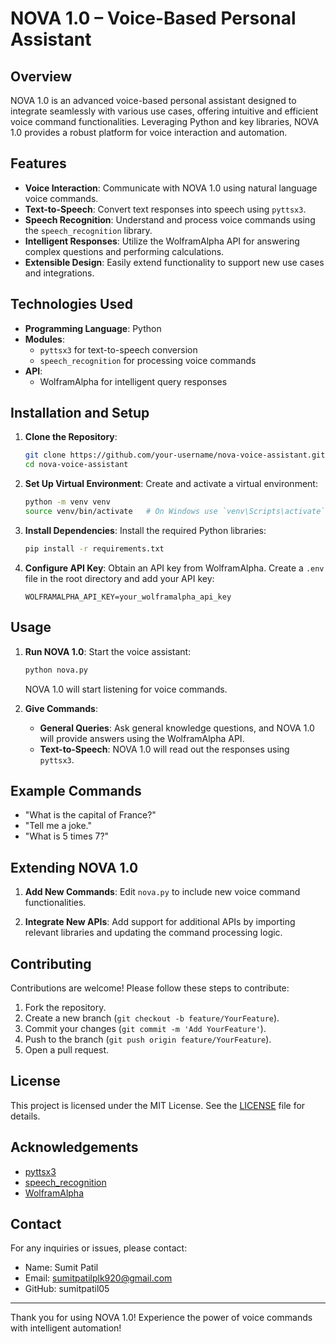 # NOVA 1.0 – Voice-Based Personal Assistant

## Overview
NOVA 1.0 is an advanced voice-based personal assistant designed to integrate seamlessly with various use cases, offering intuitive and efficient voice command functionalities. Leveraging Python and key libraries, NOVA 1.0 provides a robust platform for voice interaction and automation.

## Features
- **Voice Interaction**: Communicate with NOVA 1.0 using natural language voice commands.
- **Text-to-Speech**: Convert text responses into speech using `pyttsx3`.
- **Speech Recognition**: Understand and process voice commands using the `speech_recognition` library.
- **Intelligent Responses**: Utilize the WolframAlpha API for answering complex questions and performing calculations.
- **Extensible Design**: Easily extend functionality to support new use cases and integrations.

## Technologies Used
- **Programming Language**: Python
- **Modules**:
  - `pyttsx3` for text-to-speech conversion
  - `speech_recognition` for processing voice commands
- **API**:
  - WolframAlpha for intelligent query responses

## Installation and Setup

1. **Clone the Repository**:
   ```bash
   git clone https://github.com/your-username/nova-voice-assistant.git
   cd nova-voice-assistant
   ```

2. **Set Up Virtual Environment**:
   Create and activate a virtual environment:
   ```bash
   python -m venv venv
   source venv/bin/activate   # On Windows use `venv\Scripts\activate`
   ```

3. **Install Dependencies**:
   Install the required Python libraries:
   ```bash
   pip install -r requirements.txt
   ```

4. **Configure API Key**:
   Obtain an API key from WolframAlpha. Create a `.env` file in the root directory and add your API key:
   ```env
   WOLFRAMALPHA_API_KEY=your_wolframalpha_api_key
   ```

## Usage

1. **Run NOVA 1.0**:
   Start the voice assistant:
   ```bash
   python nova.py
   ```
   NOVA 1.0 will start listening for voice commands.

2. **Give Commands**:
   - **General Queries**: Ask general knowledge questions, and NOVA 1.0 will provide answers using the WolframAlpha API.
   - **Text-to-Speech**: NOVA 1.0 will read out the responses using `pyttsx3`.

## Example Commands
- "What is the capital of France?"
- "Tell me a joke."
- "What is 5 times 7?"

## Extending NOVA 1.0
1. **Add New Commands**:
   Edit `nova.py` to include new voice command functionalities.
   
2. **Integrate New APIs**:
   Add support for additional APIs by importing relevant libraries and updating the command processing logic.

## Contributing
Contributions are welcome! Please follow these steps to contribute:
1. Fork the repository.
2. Create a new branch (`git checkout -b feature/YourFeature`).
3. Commit your changes (`git commit -m 'Add YourFeature'`).
4. Push to the branch (`git push origin feature/YourFeature`).
5. Open a pull request.

## License
This project is licensed under the MIT License. See the [LICENSE](LICENSE) file for details.

## Acknowledgements
- [pyttsx3](https://pypi.org/project/pyttsx3/)
- [speech_recognition](https://pypi.org/project/SpeechRecognition/)
- [WolframAlpha](https://www.wolframalpha.com/)

## Contact
For any inquiries or issues, please contact:
* Name: Sumit Patil
* Email: sumitpatilplk920@gmail.com
* GitHub: sumitpatil05


---

Thank you for using NOVA 1.0! Experience the power of voice commands with intelligent automation!
